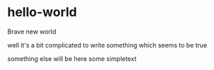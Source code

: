 # hello-world
Brave new world

well it's a bit complicated to write something which seems to be true 

something else will be here some simpletext

